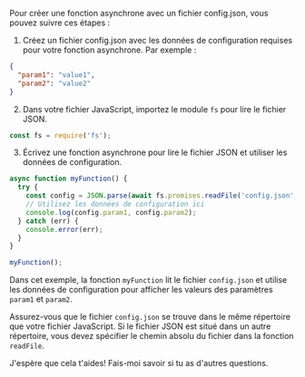 Pour créer une fonction asynchrone avec un fichier config.json, vous pouvez suivre ces étapes :

1. Créez un fichier config.json avec les données de configuration requises pour votre fonction asynchrone. Par exemple :
```json
{
  "param1": "value1",
  "param2": "value2"
}
```
2. Dans votre fichier JavaScript, importez le module `fs` pour lire le fichier JSON.
```javascript
const fs = require('fs');
```
3. Écrivez une fonction asynchrone pour lire le fichier JSON et utiliser les données de configuration.
```javascript
async function myFunction() {
  try {
    const config = JSON.parse(await fs.promises.readFile('config.json', 'utf-8'));
    // Utilisez les données de configuration ici
    console.log(config.param1, config.param2);
  } catch (err) {
    console.error(err);
  }
}

myFunction();
```
Dans cet exemple, la fonction `myFunction` lit le fichier `config.json` et utilise les données de configuration pour afficher les valeurs des paramètres `param1` et `param2`.

Assurez-vous que le fichier `config.json` se trouve dans le même répertoire que votre fichier JavaScript. Si le fichier JSON est situé dans un autre répertoire, vous devez spécifier le chemin absolu du fichier dans la fonction `readFile`.

J'espère que cela t'aides! Fais-moi savoir si tu as d'autres questions.